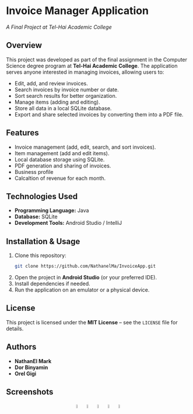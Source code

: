 # **Invoice Manager Application**
_A Final Project at Tel-Hai Academic College_

## **Overview**
This project was developed as part of the final assignment in the Computer Science degree program at **Tel-Hai Academic College**. The application serves anyone interested in managing invoices, allowing users to:
- Edit, add, and review invoices.
- Search invoices by invoice number or date.
- Sort search results for better organization.
- Manage items (adding and editing).
- Store all data in a local SQLite database.
- Export and share selected invoices by converting them into a PDF file.

## **Features**
-  Invoice management (add, edit, search, and sort invoices).
-  Item management (add and edit items).
-  Local database storage using SQLite.
-  PDF generation and sharing of invoices.
-  Business profile
-  Calcaltion of revenue for each month.

## **Technologies Used**
- **Programming Language:** Java
- **Database:** SQLite
- **Development Tools:** Android Studio / IntelliJ
## **Installation & Usage**
1. Clone this repository:
   ```sh
   git clone https://github.com/NathanelMa/InvoiceApp.git
   ```
2. Open the project in **Android Studio** (or your preferred IDE).
3. Install dependencies if needed.
4. Run the application on an emulator or a physical device.

## **License**
This project is licensed under the **MIT License** – see the `LICENSE` file for details.

## **Authors**
- **NathanEl Mark**
- **Dor Binyamin**
- **Orel Gigi**
  
## **Screenshots**
<p align="center">
   <img src="https://github.com/user-attachments/assets/17742b5f-ddd4-4b5b-8734-6c1ffd168679" width="5%" />
   <img src="https://github.com/user-attachments/assets/34d096a3-d6f2-408e-8beb-b851f8fb942b" width="5%" />
   <img src="https://github.com/user-attachments/assets/ff4e7e74-fdf5-466a-8a66-f08c821bd528" width="5%" />
   <img src="https://github.com/user-attachments/assets/cffbcbb5-99bb-4f2f-b0da-52cd2d6f9f89" width="5%" />
   <img src="https://github.com/user-attachments/assets/aa06e473-2801-4105-bdf1-0fd81390381e" width="5%" />
</p>
